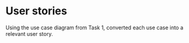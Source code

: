 # User stories

Using the use case diagram from Task 1, converted each use case into a relevant user story.